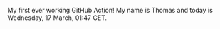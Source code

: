 My first ever working GitHub Action!
My name is Thomas and today is Wednesday, 17 March, 01:47 CET. 
